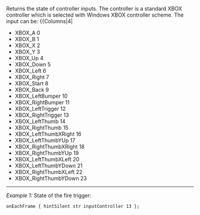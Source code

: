 Returns the state of controller inputs. The controller is a standard XBOX controller which is selected with Windows XBOX controller scheme. The input can be:
{{Columns|4|
* XBOX_A 0
* XBOX_B 1
* XBOX_X 2
* XBOX_Y 3
* XBOX_Up 4
* XBOX_Down 5
* XBOX_Left 6
* XBOX_Right 7
* XBOX_Start 8
* XBOX_Back 9
* XBOX_LeftBumper 10
* XBOX_RightBumper 11
* XBOX_LeftTrigger 12
* XBOX_RightTrigger 13
* XBOX_LeftThumb 14
* XBOX_RightThumb 15
* XBOX_LeftThumbXRight 16
* XBOX_LeftThumbYUp 17
* XBOX_RightThumbXRight 18
* XBOX_RightThumbYUp 19
* XBOX_LeftThumbXLeft 20
* XBOX_LeftThumbYDown 21
* XBOX_RightThumbXLeft 22
* XBOX_RightThumbYDown 23


---
*Example 1:*
State of the fire trigger:

```sqf
onEachFrame { hintSilent str inputController 13 };
```